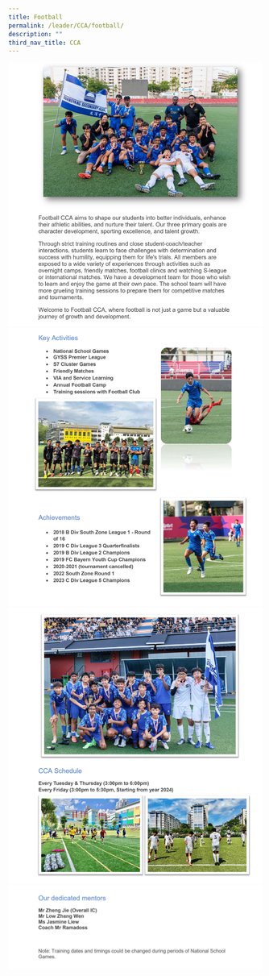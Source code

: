 ```yaml
---
title: Football
permalink: /leader/CCA/football/
description: ""
third_nav_title: CCA
---
```

![](/images/CCA/football_page-0001.jpg)
![](/images/CCA/football_page-0002.jpg)
![](/images/CCA/football_page-0003.jpg)
![](/images/CCA/football_page-0004.jpg)